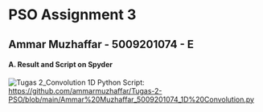 # PSO Assignment 3
## Ammar Muzhaffar - 5009201074 - E




 
#### A. Result and Script on Spyder
![Tugas 2_Convolution 1D](https://github.com/ammarmuzhaffar/Tugas-2-PSO/assets/144768352/c9f4a7b3-7a6b-49c5-8f3c-00fe276e4a7b)
Python Script: https://github.com/ammarmuzhaffar/Tugas-2-PSO/blob/main/Ammar%20Muzhaffar_5009201074_1D%20Convolution.py



